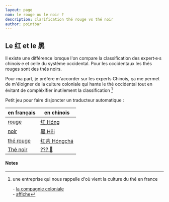 ```yaml
---
layout: page
nom: le rouge ou le noir ?
description: clarification thé rouge vs thé noir
author: pointbar
---
```


## Le 红 et le 黑

Il existe une différence lorsque l'on compare la classification des expert·e·s chinois·e et celle du système occidental. Pour les occidentaux les thés rouges sont des thés noirs.

Pour ma part, je préfère m'accorder sur les experts Chinois, ça me permet de m'éloigner de la culture coloniale qui hante le thé occidental tout en évitant de compléxifier inutilement la classification [^1]

Petit jeu pour faire disjoncter un traducteur automatique :

| en français                                                                                                     | en chinois                                                                                                        |
| --------------------------------------------------------------------------------------------------------------- | ----------------------------------------------------------------------------------------------------------------- |
| [rouge ](https://translate.google.com/?hl=fr#view=home&op=translate&sl=auto&tl=zh-CN&text=rouge)                | [红 Hóng](https://translate.google.com/?hl=fr#view=home&op=translate&sl=auto&tl=zh-CN&text=rouge)                 |
| [noir](https://translate.google.com/?hl=fr#view=home&op=translate&sl=auto&tl=zh-CN&text=noir)                   | [黑 Hēi](https://translate.google.com/?hl=fr#view=home&op=translate&sl=auto&tl=zh-CN&text=noir)                   |
| [thé rouge ](https://translate.google.com/?hl=fr#view=home&op=translate&sl=auto&tl=zh-CN&text=th%C3%A9%20rouge) | [红茶 Hóngchá](https://translate.google.com/?hl=fr#view=home&op=translate&sl=auto&tl=zh-CN&text=th%C3%A9%20rouge) |
| [Thé noir](https://translate.google.com/?hl=fr#view=home&op=translate&sl=auto&tl=zh-CN&text=th%C3%A9%20noir)    | [??? 🤪](https://fanyi.baidu.com/#fra/zh/th%C3%A9%20noir)                                                         |

#### Notes

[^1]: une entreprise qui nous rappelle d'où vient la culture du thé en france

    \- [la compagnie coloniale](https://compagnie-coloniale.com)  
    \- [affiche](./media/compagnie-coloniale.jpg)
